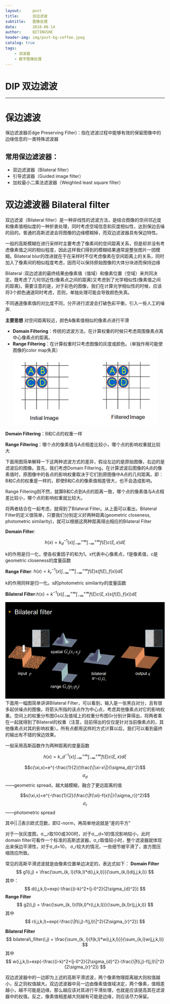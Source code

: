 ```yaml
---
layout:     post
title:      双边滤波
subtitle:   图像处理
date:       2018-06-14
author:     QITINGSHE
header-img: img/post-bg-coffee.jpeg
catalog: true
tags:
    - 滤波器
    - 数字图像处理
---
```


# DIP 双边滤波

---
# 保边滤波
保边滤波器(Edge Preserving Filter)：指在滤波过程中能够有效的保留图像中的边缘信息的一类特殊滤波器 

## 常用保边滤波器：

- 双边滤波器（Bilateral filter）
- 引导滤波器（Guided image filter）
- 加权最小二乘法滤波器（Weighted least square filter）

# 双边滤波器 Bilateral filter
双边滤波（Bilateral filter）是一种非线性的滤波方法，是结合图像的空间邻近度和像素值相似度的一种折衷处理，同时考虑空域信息和灰度相似性，达到保边去噪的目的。普通的高斯滤波会将图像的边缘模糊掉，而双边滤波器具有保边特性。

一般的高斯模糊在进行采样时主要考虑了像素间的空间距离关系，但是却并没有考虑像素值之间的相似程度，因此这样我们得到的模糊结果通常是整张图片一团模糊。Bilateral blur的改进就在于在采样时不仅考虑像素在空间距离上的关系，同时加入了像素间的相似程度考虑，因而可以保持原始图像的大体分块进而保持边缘

Bilateral :双边滤波的最终结果由像素值（值域）和像素位置（空域）来共同决定。既考虑了几何邻近性(像素点之间的距离)又考虑到了光学相似性(像素值之间的距离)。需要注意的是，对于彩色的图像，我们在计算光学相似性的时候，应该将3个颜色通道同时考虑，否则，单独处理可能会导致颜色失真。

不同通道像素值的对比度不同，分开进行滤波会打破色彩平衡，引入一些人工的噪声.

**主要思想** 对空间距离较近，颜色&像素值相似的像素点进行平滑

- **Domain Filtering**：传统的滤波方法，在计算权重的时候只考虑周围像素点离中心像素点的距离。
- **Range Filtering**：在计算权重时只考虑图像的灰度或颜色。（单独作用可能使图像的color map失真）
  ![img](https://github.com/Qitingshe/Qitingshe.github.io/raw/master/pic/bf.jpg)

**Domain Filtering**：B和C点的权重一样

**Range Filtering**：哪个点的像素值与A点相差比较小，哪个点的影响权重就比较大

下面用图简单解释一下这两种滤波方式的差异，假设左边的是原始图像，右边的是滤波后的图像。首先，我们考虑Domain Filtering，在计算滤波后图像的A点的像素值时，原图像中的各点的影响权重取决于它们到原图像中A点的几何距离。即：B和C点的权重是一样的，即使B和C点的像素值相差很大，也不会造成影响。

Range Filtering则不然，就算B和C点到A点的距离一致，哪个点的像素值与A点相差比较小，哪个点的影响权重就比较大。

将两者结合在一起考虑，就得到了Bilateral Filter。从上面可以看出，Bilateral Filter的定义很简单，只要我们分别定义好两种距离(geometric closeness, photometric similarity)，就可以根据这两种距离得出相应的Bilateral Filter



**Domain Filter**:

$$h(x)=k_d^{-1}(x)\int_{-\infty}^{+\infty}\int_{-\infty}^{+\infty}f(\xi)c(\xi,x)d\xi$$

k的作用是归一化，使各权重因子的和为1。x代表中心像素点，f是像素值，c是geometric closeness的度量函数

**Range Filter**:
$h(x)=k_r^{-1}(x)\int_{-\infty}^{+\infty}\int_{-\infty}^{+\infty}f(\xi)s(f(\xi),f(x))d\xi$

k的作用同样是归一化。s的photometric similarity的度量函数

**Bilateral Filter**:$h(x)=k^{-1}(x)\int_{-\infty}^{+\infty}\int_{-\infty}^{+\infty}f(\xi)c(\xi,x)s(f(\xi),f(x))d\xi$


![img](https://github.com/Qitingshe/Qitingshe.github.io/raw/master/pic/bf1.jpg)
下面用一幅图简单讲讲Bilateral 
Filter，可以看到，输入是一张黑白对分，且有很多起伏噪点的图像。将箭头所指的该点作为中心点，考虑其他像素点对它的影响权重。空间上的权重分布图Gs以及值域上的权重分布图Gr分别计算得出，将两者乘在一起就得到了Bilateral的权重（注意，目前得出的仅仅是针对当前像素点的，其他像素点对其的影响权重）。所有点都用这样的方式计算以后，我们可以看到最终的输出有不错的保边效果。

一般采用高斯函数作为两种距离的度量函数

$$h(x)=k\_d^{-1}(x)\int_{-\infty}^{+\infty}\int_{-\infty}^{+\infty}f(\xi)c(\xi,x)d\xi$$

$$c(\xi,x)=e^{-\frac{1}{2}(\frac{\|\xi-x\|}{\sigma_d})^2}$$			$$\sigma_d$$ ——geometric spread，越大越模糊，融合了更远距离的值

$$s(\xi,x)=e^{-\frac{1}{2}(\frac{\|f(\xi)-f(x)\|}{\sigma_r})^2}$$		$$\sigma_r$$  ——photometric spread

其中||.||表示欧式范数，即l2-norm，再简单地说就是“差的平方”

对于一张灰度图，σ\__r取100或300时，对于σ\__d=1的情况影响较小，此时domain filter可看作一个标准的高斯滤波器，σ\_r取值较小时，整个滤波器就体现出来保边平滑性，对于σ\_d=10， σ_r较大的情况，一些细节被平滑了，直方图压缩效应所致。

常见的高斯平滑滤波就是由像素位置单边决定的，表达式如下：
**Domain Filter**
$$
g1(i,j) = \frac{\sum_{k, l}{f(k,l)*d(i,j,k,l)}}{\sum_{k,l}d(j,j,k,l)}
$$
其中：
$$
d(i,j,k,l)=exp(-\frac{(i-k)^2+(j-l)^2}{2\sigma_{d}^2})
$$
**Range Filter**
$$
g2(i,j) = \frac{\sum_{k, l}{f(k,l)*r(i,j,k,l)}}{\sum_{k,l}r(j,j,k,l)}
$$
其中
$$
r(i,j,k,l)=exp(-\frac{\|f(i,j)-f(j,l)\|^2}{2\sigma_{r}^2})
$$

**Bilateral Filter**
$$
bilateral\_filter(i,j) = \frac{\sum_{k, l}{f(k,l)*w(i,j,k,l)}}{\sum_{k,l}w(j,j,k,l)}
$$
其中
$$
w(i,j,k,l)=exp(-\frac{(i-k)^2+(j-l)^2}{2\sigma_{d}^2}-\frac{\|f(i,j)-f(j,l)\|^2}{2\sigma_{r}^2})
$$

双边滤波器中的一边即为上述的高斯平滑滤波，两个像素物理距离越大则权值越小，反之则权值越大。双边滤波器中另一边由像素值值域决定，两个像素，值相差越小，越不可能是边缘，那么越应该对其进行平滑处理，也就是应该提高其在滤波器中的权值。反之，像素值相差越大则越有可能是边缘，则应该尽力保留。
